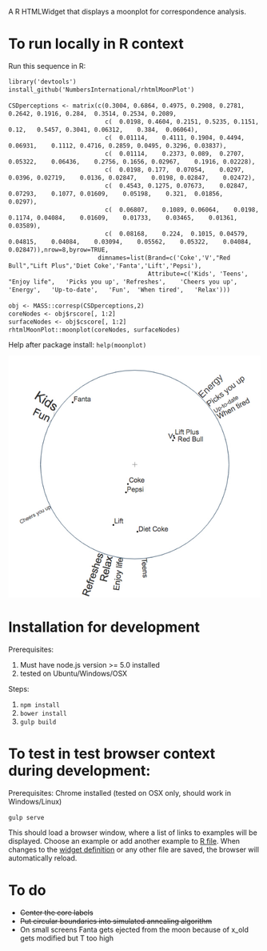 A R HTMLWidget that displays a moonplot for correspondence analysis.

# To run locally in R context

Run this sequence in R:

```
library('devtools')
install_github('NumbersInternational/rhtmlMoonPlot')

CSDperceptions <- matrix(c(0.3004, 0.6864, 0.4975, 0.2908, 0.2781, 0.2642, 0.1916, 0.284,  0.3514, 0.2534, 0.2089,
                           c(  0.0198, 0.4604, 0.2151, 0.5235, 0.1151, 0.12,   0.5457, 0.3041, 0.06312,    0.384,  0.06064),
                           c(  0.01114,    0.4111, 0.1904, 0.4494, 0.06931,    0.1112, 0.4716, 0.2859, 0.0495, 0.3296, 0.03837),
                           c(  0.01114,    0.2373, 0.089,  0.2707, 0.05322,    0.06436,    0.2756, 0.1656, 0.02967,    0.1916, 0.02228),
                           c(  0.0198, 0.177,  0.07054,    0.0297, 0.0396, 0.02719,    0.0136, 0.02847,    0.0198, 0.02847,    0.02472),
                           c(  0.4543, 0.1275, 0.07673,    0.02847,    0.07293,    0.1077, 0.01609,    0.05198,    0.321,  0.01856,    0.0297),
                           c(  0.06807,    0.1089, 0.06064,    0.0198, 0.1174, 0.04084,    0.01609,    0.01733,    0.03465,    0.01361,    0.03589),
                           c(  0.08168,    0.224,  0.1015, 0.04579,    0.04815,    0.04084,    0.03094,    0.05562,    0.05322,    0.04084,    0.02847)),nrow=8,byrow=TRUE,
                         dimnames=list(Brand=c('Coke','V',"Red Bull","Lift Plus",'Diet Coke','Fanta','Lift','Pepsi'),
                                       Attribute=c('Kids', 'Teens',    "Enjoy life",   'Picks you up', 'Refreshes',    'Cheers you up',    'Energy',   'Up-to-date',   'Fun',  'When tired',   'Relax')))

obj <- MASS::corresp(CSDperceptions,2)
coreNodes <- obj$rscore[, 1:2]
surfaceNodes <- obj$cscore[, 1:2]
rhtmlMoonPlot::moonplot(coreNodes, surfaceNodes)

```

Help after package install: `help(moonplot)`

![MoonPlot](moonplot.jpg)


# Installation for development

Prerequisites:

1. Must have node.js version >= 5.0 installed
2. tested on Ubuntu/Windows/OSX

Steps:

1. `npm install`
2. `bower install`
3. `gulp build`


# To test in test browser context during development:

Prerequisites: Chrome installed (tested on OSX only, should work in Windows/Linux)

`gulp serve`

This should load a browser window, where a list of links to examples will be displayed. Choose an example or add another example to [R file](src/R/index.html). When changes to the [widget definition](theSrc/scripts/moonplot.coffee) or any other file are saved, the browser will automatically reload.


# To do

- ~~Center the core labels~~
- ~~Put circular boundaries into simulated annealing algorithm~~
- On small screens Fanta gets ejected from the moon because of x_old gets modified but T too high
